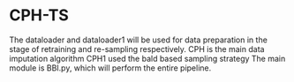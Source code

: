 # CPH-TS

The dataloader and dataloader1 will be used for data preparation in the stage of retraining and re-sampling respectively.
CPH is the main data imputation algorithm
CPH1 used the bald based sampling strategy
The main module is BBI.py, which will perform the entire pipeline.
